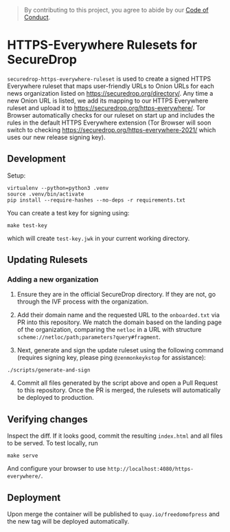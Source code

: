 > By contributing to this project, you agree to abide by our [Code of Conduct](https://github.com/freedomofpress/.github/blob/main/CODE_OF_CONDUCT.md).

# HTTPS-Everywhere Rulesets for SecureDrop

`securedrop-https-everywhere-ruleset` is used to create a signed HTTPS Everywhere ruleset that maps user-friendly URLs to Onion URLs for each news organization listed on https://securedrop.org/directory/. Any time a new Onion URL is listed, we add its mapping to our HTTPS Everywhere ruleset and upload it to https://securedrop.org/https-everywhere/. Tor Browser automatically checks for our ruleset on start up and includes the rules in the default HTTPS Everywhere extension (Tor Browser will soon switch to checking https://securedrop.org/https-everywhere-2021/ which uses our new release signing key).

## Development

Setup:

```
virtualenv --python=python3 .venv
source .venv/bin/activate
pip install --require-hashes --no-deps -r requirements.txt
```

You can create a test key for signing using:

```
make test-key
```

which will create `test-key.jwk` in your current working directory.

## Updating Rulesets

### Adding a new organization

1. Ensure they are in the official SecureDrop directory. If they are not, go through the IVF process with the organization.

2. Add their domain name and the requested URL to the `onboarded.txt` via PR into this repository. We match the domain based on the landing page of the organization, comparing the `netloc` in a URL with structure `scheme://netloc/path;parameters?query#fragment`.

3. Next, generate and sign the update ruleset using the following command (requires signing key, please ping `@zenmonkeykstop` for assistance):

```
./scripts/generate-and-sign
```

4. Commit all files generated by the script above and open a Pull Request to this repository. Once the PR is merged, the rulesets will automatically be deployed to production.

## Verifying changes

Inspect the diff. If it looks good, commit the resulting `index.html` and all files to be served. To test locally, run

    make serve

And configure your browser to use `http://localhost:4080/https-everywhere/`.

## Deployment

Upon merge the container will be published to `quay.io/freedomofpress` and the new tag will be deployed automatically.
